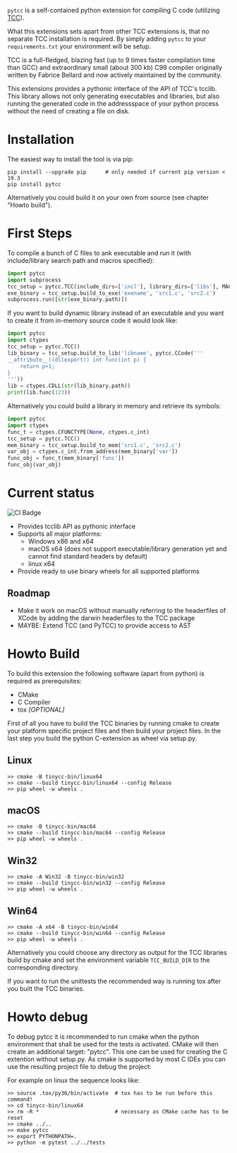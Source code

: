 `pytcc` is a self-contained python extension for compiling C code (utilizing [TCC](https://en.wikipedia.org/wiki/Tiny_C_Compiler)).

What this extensions sets apart from other TCC extensions is, that no separate
TCC installation is required. By simply adding `pytcc` to your
`requirements.txt` your environment will be setup.

TCC is a full-fledged, blazing fast (up to 9 times faster compilation time than 
GCC) and extraordinary small (about 300 kb) C99 compiler originally written by 
Fabrice Bellard and now actively maintained by the community.

This extensions provides a pythonic interface of the API
of TCC's tcclib. This library allows not only generating executables and 
libraries, but also running the generated code in the addressspace
of your python process without the need of creating a file on disk.

# Installation

The easiest way to install the tool is via pip:

```
pip install --upgrade pip      # only needed if current pip version < 19.3
pip install pytcc
```

Alternatively you could build it on your own from source
(see chapter "Howto build").


# First Steps

To compile a bunch of C files to ank executable and run it (with include/library
search path and macros specified):
```python
import pytcc
import subprocess
tcc_setup = pytcc.TCC(include_dirs=['incl'], library_dirs=['libs'], MACRO="value")
exe_binary = tcc_setup.build_to_exe('exename', 'src1.c', 'src2.c')
subprocess.run([str(exe_binary.path)])
```

If you want to build dynamic library instead of an executable and you want
to create it from in-memory source code it would look like:
```python
import pytcc
import ctypes
tcc_setup = pytcc.TCC()
lib_binary = tcc_setup.build_to_lib('libname', pytcc.CCode('''
__attribute__((dllexport)) int func(int p) { 
    return p+1; 
}
'''))
lib = ctypes.CDLL(str(lib_binary.path))
print(lib.func(123))
```

Alternatively you could build a library in memory and retrieve its symbols:
```python
import pytcc
import ctypes
func_t = ctypes.CFUNCTYPE(None, ctypes.c_int)
tcc_setup = pytcc.TCC()
mem_binary = tcc_setup.build_to_mem('src1.c', 'src2.c')
var_obj = ctypes.c_int.from_address(mem_binary['var'])
func_obj = func_t(mem_binary['func'])
func_obj(var_obj)
```


# Current status

![CI Badge](https://github.com/mrh1997/pytcc/workflows/Build%20pytcc%20and%20run%20unittests/badge.svg "Status of CI run of head")

* Provides tcclib API as pythonic interface
* Supports all major platforms:
   * Windows x86 and x64
   * macOS x64 (does not support executable/library generation yet and cannot find standard headers by default)
   * linux x64
* Provide ready to use binary wheels for all supported platforms

## Roadmap
* Make it work on macOS without manually referring to the  headerfiles of XCode by adding the darwin headerfiles to the TCC package
* MAYBE: Extend TCC (and PyTCC) to provide access to AST



# Howto Build

To build this extension the following software (apart from python) is
required as prerequisites:
* CMake
* C Compiler
* tox *[OPTIONAL]*

First of all you have to build the TCC binaries by running cmake to
create your platform specific project files and then build your project
files. In the last step you build the python C-extension as wheel via setup.py.

## Linux
```
>> cmake -B tinycc-bin/linux64
>> cmake --build tinycc-bin/linux64 --config Release
>> pip wheel -w wheels .
```

## macOS
```
>> cmake -B tinycc-bin/mac64
>> cmake --build tinycc-bin/mac64 --config Release
>> pip wheel -w wheels .
```

## Win32
```
>> cmake -A Win32 -B tinycc-bin/win32
>> cmake --build tinycc-bin/win32 --config Release
>> pip wheel -w wheels .
```

## Win64
```
>> cmake -A x64 -B tinycc-bin/win64
>> cmake --build tinycc-bin/win64 --config Release
>> pip wheel -w wheels .
```

Alternatively you could choose any directory as output for the TCC libraries
build by cmake and set the environment variable ``TCC_BUILD_DIR`` to the 
corresponding directory.

If you want to run the unittests the recommended way is running tox after you
built the TCC binaries.



# Howto debug

To debug pytcc it is recommended to run cmake when the python environment
that shall be used for the tests is activated.
CMake will then create an additional target: "pytcc".
This one can be used for creating the C extention without setup.py.
As cmake is supported by most C IDEs you can use the resulting project file
to debug the project:

For example on linux the sequence looks like:
```
>> source .tox/py36/bin/activate  # tox has to be run before this command!
>> cd tinycc-bin/linux64
>> rm -R *                        # necessary as CMake cache has to be reset
>> cmake ../..
>> make pytcc
>> export PYTHONPATH=.
>> python -m pytest ../../tests
```
